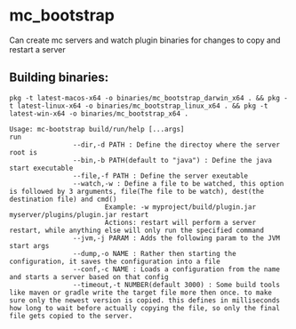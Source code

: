 # mc_bootstrap
Can create mc servers and watch plugin binaries for changes to copy and restart a server

## Building binaries:
`pkg -t latest-macos-x64 -o binaries/mc_bootstrap_darwin_x64 . && pkg -t latest-linux-x64 -o binaries/mc_bootstrap_linux_x64 . && pkg -t latest-win-x64 -o binaries/mc_bootstrap_x64 .`

```
Usage: mc-bootstrap build/run/help [...args]
run
                --dir,-d PATH : Define the directoy where the server root is
                --bin,-b PATH(default to "java") : Define the java start executable
                --file,-f PATH : Define the server exeutable
                --watch,-w : Define a file to be watched, this option is followed by 3 arguments, file(The file to be watch), dest(the destination file) and cmd()
                        Example: -w myproject/build/plugin.jar myserver/plugins/plugin.jar restart
                        Actions: restart will perform a server restart, while anything else will only run the specified command
                --jvm,-j PARAM : Adds the following param to the JVM start args
                --dump,-o NAME : Rather then starting the configuration, it saves the configuration into a file
                --conf,-c NAME : Loads a configuration from the name and starts a server based on that config
                --timeout,-t NUMBER(default 3000) : Some build tools like maven or gradle write the target file more then once. to make sure only the newest version is copied. this defines in milliseconds how long to wait before actually copying the file, so only the final file gets copied to the server.

```